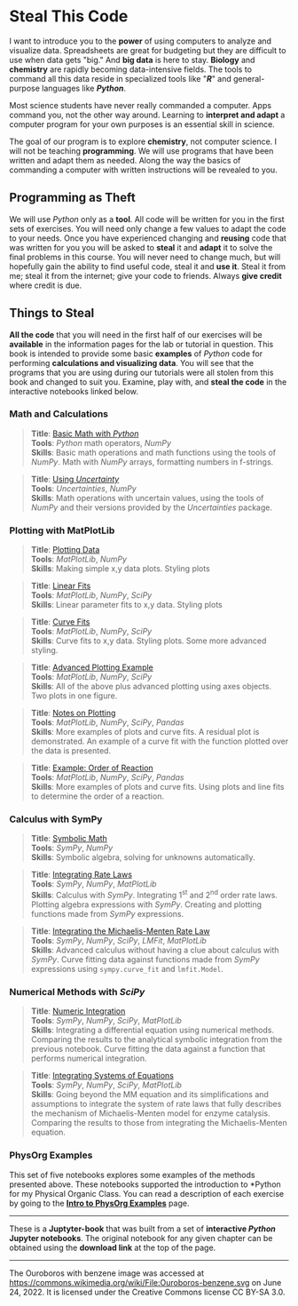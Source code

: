 
# Steal This Code

I want to introduce you to the **power** of using computers to analyze and visualize data. Spreadsheets are great for budgeting but they are difficult to use when data gets "big." And **big data** is here to stay. **Biology** and **chemistry** are rapidly becoming data-intensive fields. The tools to command all this data reside in specialized tools like "***R***" and general-purpose languages like ***Python***.

Most science students have never really commanded a computer. Apps command you, not the other way around. Learning to **interpret and adapt** a computer program for your own purposes is an essential skill in science. 

The goal of our program is to explore **chemistry**, not computer science. I will not be teaching **programming**. We will use programs that have been written and adapt them as needed. Along the way the basics of commanding a computer with written instructions will be revealed to you.

## Programming as Theft

We will use *Python* only as a **tool**. All code will be written for you in the first sets of exercises. You will need only change a few values to adapt the code to your needs. Once you have experienced changing and **reusing** code that was written for you you will be asked to **steal** it and **adapt** it to solve the final problems in this course. You will never need to change much, but will hopefully gain the ability to find useful code, steal it and **use it**. Steal it from me; steal it from the internet; give your code to friends. Always **give credit** where credit is due.

## Things to Steal

**All the code** that you will need in the first half of our exercises will be **available** in the information pages for the lab or tutorial in question. This book is intended to provide some basic **examples** of *Python* code for performing **calculations and visualizing data**. You will see that the programs that you are using during our tutorials were all stolen from this book and changed to suit you. Examine, play with, and **steal the code** in the interactive notebooks linked below.

### Math and Calculations

>**Title**: [Basic Math with *Python*](1_Math/1_1_Calculator.ipynb) <br>
>**Tools**: *Python* math operators, *NumPy*  <br>
>**Skills**: Basic math operations and math functions using the tools of *NumPy*. Math with *NumPy* arrays, formatting numbers in f-strings.   

>**Title**: [Using *Uncertainty*](1_Math/1_2_uncertainties.ipynb) <br>
>**Tools**: *Uncertainties*, *NumPy*  <br>
>**Skills**: Math operations with uncertain values, using the tools of *NumPy* and their versions provided by the *Uncertainties* package.   

### Plotting with MatPlotLib

>**Title**: [Plotting Data](2_MatPlotLib/2_1_Plotting.ipynb) <br>
>**Tools**: *MatPlotLib*, *NumPy*  <br>
>**Skills**: Making simple x,y data plots. Styling plots  

>**Title**: [Linear Fits](2_MatPlotLib/2_2_Curve_Fits.ipynb) <br>
>**Tools**: *MatPlotLib*, *NumPy*, *SciPy*  <br>
>**Skills**: Linear parameter fits to x,y data. Styling plots   

>**Title**: [Curve Fits](2_MatPlotLib/2_3_Curve_Fits.ipynb) <br>
>**Tools**: *MatPlotLib*, *NumPy*, *SciPy*  <br>
>**Skills**: Curve fits to x,y data. Styling plots. Some more advanced styling.   

>**Title**: [Advanced Plotting Example](2_MatPlotLib/2_4_Fancy_1.ipynb) <br>
>**Tools**: *MatPlotLib*, *NumPy*, *SciPy*  <br>
>**Skills**: All of the above plus advanced plotting using axes objects. Two plots in one figure.   

>**Title**: [Notes on Plotting](2_MatPlotLib/2_5_Notes.ipynb) <br>
>**Tools**: *MatPlotLib*, *NumPy*, *SciPy*, *Pandas*  <br>
>**Skills**: More examples of plots and curve fits. A residual plot is demonstrated. An example of a curve fit with the function plotted over the data is presented. 

>**Title**: [Example: Order of Reaction](2_MatPlotLib/2_6_Plotting_Reaction_Kinetics_to_Determine_Order.ipynb) <br>
>**Tools**: *MatPlotLib*, *NumPy*, *SciPy*, *Pandas*  <br>
>**Skills**: More examples of plots and curve fits. Using plots and line fits to determine the order of a reaction. 


### Calculus with SymPy

>**Title**: [Symbolic Math](3_SymPy/K01_solving_with_sympy.ipynb) <br>
>**Tools**: *SymPy*, *NumPy* <br>
>**Skills**: Symbolic algebra, solving for unknowns automatically.  

>**Title**: [Integrating Rate Laws](3_SymPy/K02_Integrating_Rate_Law_1.ipynb) <br>
>**Tools**: *SymPy*, *NumPy*, *MatPlotLib* <br>
>**Skills**: Calculus with *SymPy*. Integrating 1<sup>st</sup> and 2<sup>nd</sup> order rate laws. Plotting algebra expressions with *SymPy*. Creating and plotting functions made from *SymPy* expressions.

>**Title**: [Integrating the Michaelis-Menten Rate Law](3_SymPy/K03_Integrating_MM.ipynb) <br>
>**Tools**: *SymPy*, *NumPy*, *SciPy*, *LMFit*, *MatPlotLib* <br>
>**Skills**: Advanced calculus without having a clue about calculus with *SymPy*. Curve fitting data against functions made from *SymPy* expressions using `sympy.curve_fit` and `lmfit.Model`.  

### Numerical Methods with *SciPy*

>**Title**: [Numeric Integration](4_SciPy/K04_NumericIntegration.ipynb) <br>
>**Tools**: *SymPy*, *NumPy*, *SciPy*, *MatPlotLib* <br>
>**Skills**: Integrating a differential equation using numerical methods. Comparing the results to the analytical symbolic integration from the previous notebook. Curve fitting the data against a function that performs numerical integration.  

>**Title**: [Integrating Systems of Equations](4_SciPy/K05_NumericIntegration_SystemEq.ipynb) <br>
>**Tools**: *SymPy*, *NumPy*, *SciPy*, *MatPlotLib* <br>
>**Skills**: Going beyond the MM equation and its simplifications and assumptions to integrate the system of rate laws that fully describes the mechanism of Michaelis-Menten model for enzyme catalysis.  Comparing the results to those from integrating the Michaelis-Menten equation.

### PhysOrg Examples

This set of five notebooks explores some examples of the methods presented above. These notebooks supported the introduction to *Python for my Physical Organic Class. You can read a description of each exercise by going to the **[Intro to PhysOrg Examples](6_PhysOrgExamples/6_0_Introduction.md)** page.

---
These is a **Juptyter-book** that was built from a set of **interactive *Python* Jupyter notebooks**. The original notebook for any given chapter can be obtained using the **download link** at the top of the page.

---
The Ouroboros with benzene image was accessed at https://commons.wikimedia.org/wiki/File:Ouroboros-benzene.svg on June 24, 2022. It is licensed under the Creative Commons license CC BY-SA 3.0.